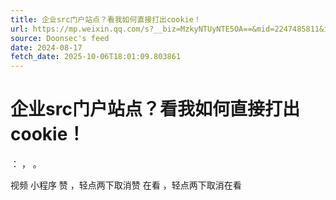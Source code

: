 ```yaml
---
title: 企业src门户站点？看我如何直接打出cookie！
url: https://mp.weixin.qq.com/s?__biz=MzkyNTUyNTE5OA==&mid=2247485811&idx=2&sn=a3b685d57e4c6a0c318628b62bce4e30
source: Doonsec's feed
date: 2024-08-17
fetch_date: 2025-10-06T18:01:09.803861
---
```


# 企业src门户站点？看我如何直接打出cookie！

：
，
。

视频
小程序
赞
，轻点两下取消赞
在看
，轻点两下取消在看